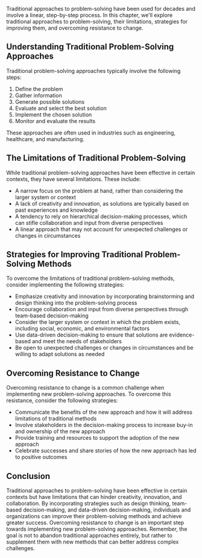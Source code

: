 
Traditional approaches to problem-solving have been used for decades and involve a linear, step-by-step process. In this chapter, we'll explore traditional approaches to problem-solving, their limitations, strategies for improving them, and overcoming resistance to change.

Understanding Traditional Problem-Solving Approaches
----------------------------------------------------

Traditional problem-solving approaches typically involve the following steps:

1. Define the problem
2. Gather information
3. Generate possible solutions
4. Evaluate and select the best solution
5. Implement the chosen solution
6. Monitor and evaluate the results

These approaches are often used in industries such as engineering, healthcare, and manufacturing.

The Limitations of Traditional Problem-Solving
----------------------------------------------

While traditional problem-solving approaches have been effective in certain contexts, they have several limitations. These include:

* A narrow focus on the problem at hand, rather than considering the larger system or context
* A lack of creativity and innovation, as solutions are typically based on past experiences and knowledge
* A tendency to rely on hierarchical decision-making processes, which can stifle collaboration and input from diverse perspectives
* A linear approach that may not account for unexpected challenges or changes in circumstances

Strategies for Improving Traditional Problem-Solving Methods
------------------------------------------------------------

To overcome the limitations of traditional problem-solving methods, consider implementing the following strategies:

* Emphasize creativity and innovation by incorporating brainstorming and design thinking into the problem-solving process
* Encourage collaboration and input from diverse perspectives through team-based decision-making
* Consider the larger system or context in which the problem exists, including social, economic, and environmental factors
* Use data-driven decision-making to ensure that solutions are evidence-based and meet the needs of stakeholders
* Be open to unexpected challenges or changes in circumstances and be willing to adapt solutions as needed

Overcoming Resistance to Change
-------------------------------

Overcoming resistance to change is a common challenge when implementing new problem-solving approaches. To overcome this resistance, consider the following strategies:

* Communicate the benefits of the new approach and how it will address limitations of traditional methods
* Involve stakeholders in the decision-making process to increase buy-in and ownership of the new approach
* Provide training and resources to support the adoption of the new approach
* Celebrate successes and share stories of how the new approach has led to positive outcomes

Conclusion
----------

Traditional approaches to problem-solving have been effective in certain contexts but have limitations that can hinder creativity, innovation, and collaboration. By incorporating strategies such as design thinking, team-based decision-making, and data-driven decision-making, individuals and organizations can improve their problem-solving methods and achieve greater success. Overcoming resistance to change is an important step towards implementing new problem-solving approaches. Remember, the goal is not to abandon traditional approaches entirely, but rather to supplement them with new methods that can better address complex challenges.
